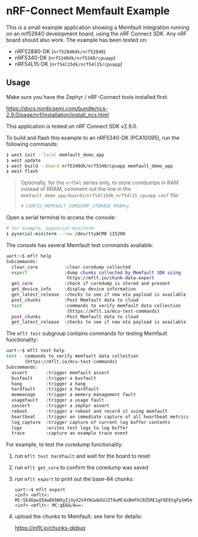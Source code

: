 # nRF-Connect Memfault Example

This is a small example application showing a Memfault integration running on an
nrf52840 development board, using the nRF Connect SDK. Any nRF board should also
work. The example has been tested on:

- nRF52840-DK (`nrf52840dk/nrf52840`)
- nRF5340-DK (`nrf5340dk/nrf5340/cpuapp`)
- nRF54L15-DK (`nrf54l15dk/nrf54l15/cpuapp`)

## Usage

Make sure you have the Zephyr / nRF-Connect tools installed first:

<https://docs.nordicsemi.com/bundle/ncs-2.9.0/page/nrf/installation/install_ncs.html>

This application is tested on nRF Connect SDK v2.9.0.

To build and flash this example to an nRF5340-DK (PCA10095), run the following
commands:

```bash
❯ west init --local memfault_demo_app
❯ west update
❯ west build --board nrf5340dk/nrf5340/cpuapp memfault_demo_app
❯ west flash
```

> Optionally, for the `nrf54l` series only, to store coredumps in RAM instead of
> RRAM, comment out the line in the `memfault_demo_app/boards/nrf54l15dk_nrf54l15_cpuapp.conf` file:
>
> ```bash
> # CONFIG_MEMFAULT_COREDUMP_STORAGE_RRAM=y
> ```

Open a serial terminal to access the console:

```bash
# for example, pypserial-miniterm
❯ pyserial-miniterm --raw /dev/ttyACM0 115200
```

The console has several Memfault test commands available:

```bash
uart:~$ mflt help
Subcommands:
  clear_core          :clear coredump collected
  export              :dump chunks collected by Memfault SDK using
                       https://mflt.io/chunk-data-export
  get_core            :check if coredump is stored and present
  get_device_info     :display device information
  get_latest_release  :checks to see if new ota payload is available
  post_chunks         :Post Memfault data to cloud
  test                :commands to verify memfault data collection
                       (https://mflt.io/mcu-test-commands)
  post_chunks         :Post Memfault data to cloud
  get_latest_release  :checks to see if new ota payload is available
```

The `mflt test` subgroup contains commands for testing Memfault functionality:

```bash
uart:~$ mflt test help
test - commands to verify memfault data collection
       (https://mflt.io/mcu-test-commands)
Subcommands:
  assert       :trigger memfault assert
  busfault     :trigger a busfault
  hang         :trigger a hang
  hardfault    :trigger a hardfault
  memmanage    :trigger a memory management fault
  usagefault   :trigger a usage fault
  zassert      :trigger a zephyr assert
  reboot       :trigger a reboot and record it using memfault
  heartbeat    :trigger an immediate capture of all heartbeat metrics
  log_capture  :trigger capture of current log buffer contents
  logs         :writes test logs to log buffer
  trace        :capture an example trace event
```

For example, to test the coredump functionality:

1. run `mflt test hardfault` and wait for the board to reset
2. run `mflt get_core` to confirm the coredump was saved
3. run `mflt export` to print out the base-64 chunks:

   ```plaintext
   uart:~$ mflt export
   <inf> <mflt>: MC:SE4DpwIEAwEKbW5yZjUyX2V4YW1wbGUJZTAuMC4xBmFhC0Z5RE1gF8EEhgFpSW5mbyBsb2chAmxXYXJuaW5nIGxvZyEDakVycm9yIGxvZyE=:
   <inf> <mflt>: MC:gE6A/A==:
   ```

4. upload the chunks to Memfault. see here for details:

   <https://mflt.io/chunks-debug>
